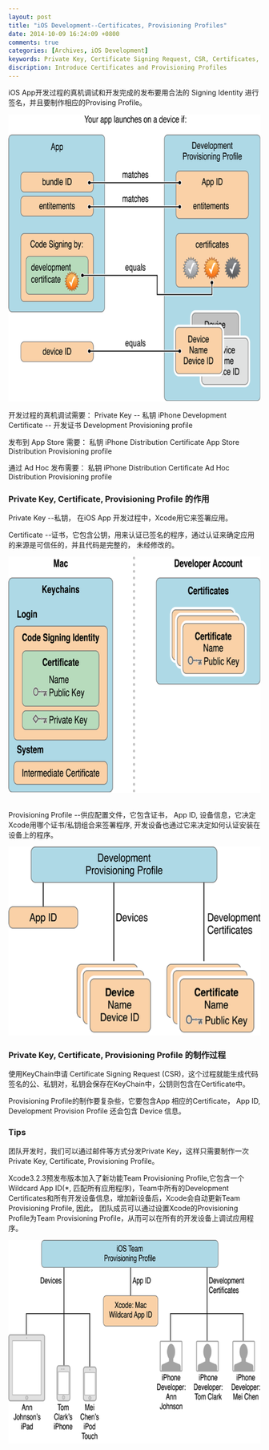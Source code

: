 ```yaml
---
layout: post
title: "iOS Development--Certificates, Provisioning Profiles"
date: 2014-10-09 16:24:09 +0800
comments: true
categories: [Archives, iOS Development]
keywords: Private Key, Certificate Signing Request, CSR, Certificates, Provisioning Profiles
discription: Introduce Certificates and Provisioning Profiles
---
```

iOS App开发过程的真机调试和开发完成的发布要用合法的 Signing Identity 进行签名，并且要制作相应的Provising Profile。  

<img name="LaunchApp" src="/images/LaunchApp.png" width="697" height="573">  


开发过程的真机调试需要：
    Private Key -- 私钥
    iPhone Development Certificate -- 开发证书
    Development Provisioning profile

发布到 App Store 需要：
    私钥
    iPhone Distribution Certificate
    App Store Distribution Provisioning profile

通过 Ad Hoc 发布需要：
    私钥
    iPhone Distribution Certificate
    Ad Hoc Distribution Provisioning profile



### Private Key, Certificate, Provisioning Profile 的作用  

Private Key --私钥， 在iOS App 开发过程中，Xcode用它来签署应用。    

Certificate --证书，它包含公钥，用来认证已签名的程序，通过认证来确定应用的来源是可信任的，并且代码是完整的， 未经修改的。  

<img name="Certificate" src="/images/Certificate.png" width="696" height="471"> 

Provisioning Profile --供应配置文件，它包含证书， App ID, 设备信息，它决定Xcode用哪个证书/私钥组合来签署程序, 开发设备也通过它来决定如何认证安装在设备上的程序。  

<img name="ProvisioningProfile" src="/images/ProvisioningProfile.png" width="618" height="377">  


### Private Key, Certificate, Provisioning Profile 的制作过程  

使用KeyChain申请 Certificate Signing Request (CSR)，这个过程就能生成代码签名的公、私钥对，私钥会保存在KeyChain中，公钥则包含在Certificate中。  

Provisioning Profile的制作要复杂些，它要包含App 相应的Certificate， App ID, Development Provision Profile 还会包含 Device 信息。  

### Tips

团队开发时，我们可以通过邮件等方式分发Private Key，这样只需要制作一次 Private Key, Certificate, Provisioning Profile。  

Xcode3.2.3预发布版本加入了新功能Team Provisioning Profile,它包含一个Wildcard App ID(*, 匹配所有应用程序)，Team中所有的Development Certificates和所有开发设备信息，增加新设备后，Xcode会自动更新Team Provisioning Profile, 因此， 团队成员可以通过设置Xcode的Provisioning Profile为Team Provisioning Profile，从而可以在所有的开发设备上调试应用程序。  

<img name="TeamProvisioningProfile" src="/images/TeamProvisioningProfile.png" width="712" height="406">  
